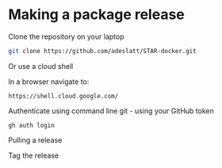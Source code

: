 # Making a package release

Clone the repository on your laptop 

```bash
git clone https://github.com/adeslatt/STAR-docker.git
```

Or use a cloud shell

In a browser navigate to:

```
https://shell.cloud.google.com/
```

Authenticate using command line git - using your GitHub token

```
gh auth login
```

Pulling a release


Tag the release

